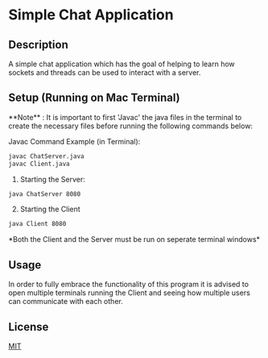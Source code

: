 # Simple Chat Application 

## Description

A simple chat application which has the goal of helping to learn how sockets and threads can be used to interact with a server.


## Setup (Running on Mac Terminal)

\*\*Note\*\* : It is important to first 'Javac' the java files in the terminal to create the necessary files before running the following commands below:

Javac Command Example (in Terminal): 

```bash
javac ChatServer.java
javac Client.java
```

1) Starting the Server:

```bash
java ChatServer 8080
```
2) Starting the Client

```bash
java Client 8080
```

*Both the Client and the Server must be run on seperate terminal windows\*

## Usage

In order to fully embrace the functionality of this program it is advised to open multiple terminals running the Client and seeing how multiple users can communicate with each other. 


## License
[MIT](https://choosealicense.com/licenses/mit/)
